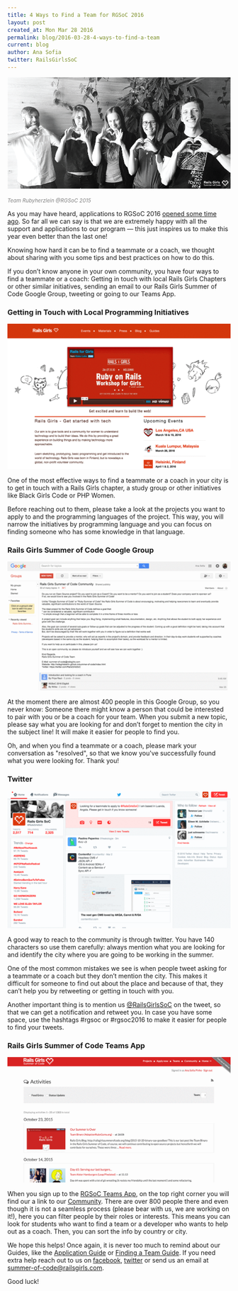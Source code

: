 ```yaml
---
title: 4 Ways to Find a Team for RGSoC 2016
layout: post
created_at: Mon Mar 28 2016
permalink: blog/2016-03-28-4-ways-to-find-a-team
current: blog
author: Ana Sofia
twitter: RailsGirlsSoC
---
```


![4 Ways to Find a Team for RGSoC 2016](/img/blog/2016/4-ways-to-find-a-team-team-rubyherzlein-rgsoc-2015.png)

<font color="grey"><small><i>Team Rubyherzlein @RGSoC 2015</i></small></font>
<br>

As you may have heard, applications to RGSoC 2016 [opened some time ago](http://railsgirlssummerofcode.org/blog/2016-03-17-how-to-apply-2016). So far all we can say is that we are extremely happy with all the support and applications to our program — this just inspires us to make this year even better than the last one!

Knowing how hard it can be to find a teammate or a coach, we thought about sharing with you some tips and best practices on how to do this.

If you don’t know anyone in your own community, you have four ways to find a teammate or a coach: Getting in touch with local Rails Girls Chapters or other similar initiatives, sending an email to our Rails Girls Summer of Code Google Group, tweeting or going to our Teams App.


### Getting in Touch with Local Programming Initiatives

![Getting in Touch with Local Programming Initiatives](/img/blog/2016/4-ways-to-find-a-team-initiatives.gif)

One of the most effective ways to find a teammate or a coach in your city is to get in touch with a Rails Girls chapter, a study group or other initiatives like Black Girls Code or PHP Women.  

Before reaching out to them, please take a look at the projects you want to apply to and the programming languages of the project. This way, you will narrow the initiatives by programming language and you can focus on finding someone who has some knowledge in that language.


### Rails Girls Summer of Code Google Group

![Rails Girls Summer of Code Google Group](/img/blog/2016/4-ways-to-find-a-team-google-group.gif)

At the moment there are almost 400 people in this Google Group, so you never know: Someone there might know a person that could be interested to pair with you or be a coach for your team. 
When you submit a new topic, please say what you are looking for and don’t forget to mention the city in the subject line! It will make it easier for people to find you.

Oh, and when you find a teammate or a coach, please mark your conversation as "resolved", so that we know you've successfully found what you were looking for. Thank you!



### Twitter

![Twitter and RGSoC](/img/blog/2016/4-ways-to-find-a-team-twitter.gif)

A good way to reach to the community is through twitter. You have 140 characters so use them carefully: always mention what you are looking for and identify the city where you are going to be working in the summer.  

One of the most common mistakes we see is when people tweet asking for a teammate or a coach but they don’t mention the city. This makes it difficult for someone to find out about the place and because of that, they can’t help you by retweeting or getting in touch with you.  

Another important thing is to mention us [@RailsGirlsSoC](https://twitter.com/RailsGirlsSoC
) on the tweet, so that we can get a notification and retweet you. In case you have some space, use the hashtags #rgsoc or #rgsoc2016 to make it easier for people to find your tweets.


### Rails Girls Summer of Code Teams App

![Rails Girls Summer of Code Teams App](/img/blog/2016/4-ways-to-find-a-team-teams-app.gif)

When you sign up to the [RGSoC Teams App](http://teams.railsgirlssummerofcode.org), on the top right corner you will find our a link to our [Community](https://teams.railsgirlssummerofcode.org/users). There are over 800 people there and even though it is not a seamless process (please bear with us, we are working on it!), here you can filter people by their roles or interests. This means you can look for students who want to find a team or a developer who wants to help out as a coach. Then, you can sort the info by country or city.

We hope this helps! Once again, it is never too much to remind about our Guides, like the [Application Guide](http://railsgirlssummerofcode.org/students/application/) or [Finding a Team Guide](http://railsgirlssummerofcode.org/students/finding-your-team/#find-coaches). If you need extra help reach out to us on [facebook](https://www.facebook.com/Rails-Girls-Summer-of-Code-620914904656191/), [twitter](https://twitter.com/RailsGirlsSoC) or send us an email at summer-of-code@railsgirls.com.

Good luck!


